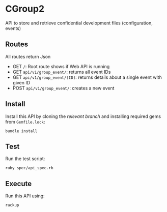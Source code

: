 # CGroup2

API to store and retrieve confidential development files (configuration, events)

## Routes

All routes return Json

- GET `/`: Root route shows if Web API is running
- GET `api/v1/group_event/`: returns all event IDs
- GET `api/v1/group_event/[ID]`: returns details about a single event with given ID
- POST `api/v1/group_event/`: creates a new event

## Install

Install this API by cloning the *relevant branch* and installing required gems from `Gemfile.lock`:

```shell
bundle install
```

## Test

Run the test script:

```shell
ruby spec/api_spec.rb
```

## Execute

Run this API using:

```shell
rackup
```